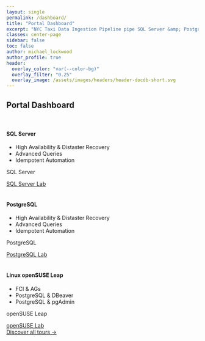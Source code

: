 ```yaml
---
layout: single
permalink: /dashboard/
title: "Portal Dashboard"
excerpt: "NYC Taxi Data Ingestion Pipeline pipe SQL Server &amp; PostgreSQL Labs &nbsp; Windows Server FCI &amp; AGs Lab &nbsp; openSUSE FCI &amp; AGs Lab"
classes: center-page
sidebar: false
toc: false
author: michael_lockwood
author_profile: true
header:
  overlay_color: "var(--color-bg)"
  overlay_filter: "0.25"
  overlay_image: /assets/images/headers/header-docdb-short.svg
---
```


<section class="deck" id="deck">
  <div class="u-center-text u-margin-bottom-sm">
      <h2 class="heading-secondary">
          Portal Dashboard
      </h2>
  </div>
  <div class="row">
      <div class="col-1-of-3">
          <div class="card">
              <div class="card__side card__side--front">
                  <div class="card__picture card__picture--1">
                      &nbsp;
                  </div>
                  <h4 class="card__heading">
                      <span class="card__heading-span card__heading-span--1">
                          SQL Server
                      </span>
                  </h4>
                  <div class="card__details">
                      <ul>
                          <li>High Availability &amp; Distaster Recovery</li>
                          <li>Advanced Queries</li>
                          <li>Idempotent Automation</li>
                      </ul>
                  </div>
              </div>
              <div class="card__side card__side--back card__side--back-1">
                  <div class="card__cta">
                      <div class="card__price-box">
                          <p class="card__price-value">SQL Server</p>
                      </div>
                      <a href="#popup" class="btn btn--white btn--animate">SQL Server Lab</a>
                  </div>
              </div>
          </div>
      </div>
      <div class="col-1-of-3">
          <div class="card">
              <div class="card__side card__side--front">
                  <div class="card__picture card__picture--2">
                      &nbsp;
                  </div>
                  <h4 class="card__heading">
                      <span class="card__heading-span card__heading-span--2">
                          PostgreSQL
                      </span>
                  </h4>
                  <div class="card__details">
                      <ul>
                          <li>High Availability &amp; Distaster Recovery</li>
                          <li>Advanced Queries</li>
                          <li>Idempotent Automation</li>
                      </ul>
                  </div>
              </div>
              <div class="card__side card__side--back card__side--back-2">
                  <div class="card__cta">
                      <div class="card__price-box">
                          <p class="card__price-value">PostgreSQL</p>
                      </div>
                      <a href="#popup" class="btn btn--white btn--animate">PostgreSQL Lab</a>
                  </div>
              </div>
          </div>
      </div>
      <div class="col-1-of-3">
          <div class="card">
              <div class="card__side card__side--front">
                  <div class="card__picture card__picture--3">
                      &nbsp;
                  </div>
                  <h4 class="card__heading">
                      <span class="card__heading-span card__heading-span--3">
                          Linux openSUSE Leap
                      </span>
                  </h4>
                  <div class="card__details">
                      <ul>
                          <li>FCI &amp; AGs</li>
                          <li>PostgreSQL &amp; DBeaver</li>
                          <li>PostgreSQL &amp; pgAdmin</li>
                      </ul>
                  </div>
              </div>
              <div class="card__side card__side--back card__side--back-3">
                  <div class="card__cta">
                      <div class="card__price-box">
                          <p class="card__price-value">openSUSE Leap</p>
                      </div>
                      <a href="#popup" class="btn btn--white btn--animate">openSUSE Lab</a>
                  </div>
              </div>
          </div>
      </div>
      <!-- <div class="col-1-of-4">
          <div class="card">
              <div class="card__side card__side--front">
                  <div class="card__picture card__picture--3">
                      &nbsp;
                  </div>
                  <h4 class="card__heading">
                      <span class="card__heading-span card__heading-span--3">
                          The snow adventurer
                      </span>
                  </h4>
                  <div class="card__details">
                      <ul>
                          <li>5 day tour</li>
                          <li>Up to 15 people</li>
                          <li>3 tour guides</li>
                          <li>Sleep in provided tents</li>
                          <li>Difficulty: hard</li>
                      </ul>
                  </div>
              </div>
              <div class="card__side card__side--back card__side--back-3">
                  <div class="card__cta">
                      <div class="card__price-box">
                          <p class="card__price-text">Only</p>
                          <p class="card__price-value">$897</p>
                      </div>
                      <a href="#popup" class="btn btn--white btn--animate">Book now!</a>
                  </div>
              </div>
          </div>
      </div> -->
  </div>
  <div class="u-center-text u-margin-top-md">
      <a href="#" class="btn btn--secondary-dark btn--animate">Discover all tours &rarr;</a>
  </div>
</section>

